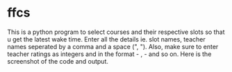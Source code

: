 # ffcs
This is a python program to select courses and their respective slots so that u get the latest wake time.
Enter all the details ie. slot names, teacher names seperated by a comma and a space (", ").
Also, make sure to enter teacher ratings as integers and in the format <teachername> - <rating>, <teachername> - <rating> and so on.
Here is the screenshot of the code and output.
